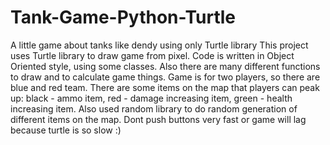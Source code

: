 # Tank-Game-Python-Turtle
A little game about tanks like dendy using only Turtle library
This project uses Turtle library to draw game from pixel. 
Code is written in Object Oriented style, using some classes. 
Also there are many different functions to draw and to calculate game things.
Game is for two players, so there are blue and red team.
There are some items on the map that players can peak up: 
black - ammo item, red - damage increasing item, green - health increasing item.
Also used random library to do random generation of different items on the map.
Dont push buttons very fast or game will lag because turtle is so slow :)
